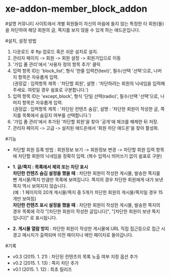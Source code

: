 # xe-addon-member_block_addon
#설명
커뮤니티 사이트에서 개별 회원들이 자신의 마음에 들지 않는 특정한 타 회원(들)을 차단하여 해당 회원의 글, 쪽지를 보지 않을 수 있게 하는 애드온입니다.

 

#설치, 설정 방법
1. 다운로드 후 ftp 업로드 혹은 쉬운 설치로 설치.
2. 관리자 페이지 -> 회원 -> 회원 설정 -> 회원가입으로 이동
3. '가입 폼 관리'에서 '사용자 정의 항목 추가' 클릭
4. 입력 항목 ID는 'block_list', 형식 '한줄 입력칸(text)', 필수/선택 '선택'으로, 나머지 항목은 자유롭게 입력.
<br>(권장값 : 입력항목 제목 : '차단할 회원', 설명 : '차단하려는 회원의 닉네임을 입력해주세요. 여럿일 경우 쉼표로 구분합니다.')
5. 입력 항목 ID는 'except_block', 형식 '단일 선택(radio)', 필수/선택 '선택'으로, 나머지 항목은 자유롭게 입력.
<br>(권장값 : 입력항목 제목 : '차단된 컨텐츠 숨김', 설명 : '차단한 회원이 작성한 글, 쪽지를 목록에서 숨길지 여부를 선택합니다.')
6. '가입 폼 관리'에서 추가된 '차단할 회원'을 찾아 '공개'에 체크를 해제한 뒤 저장.
7. 관리자 페이지 -> 고급 -> 설치된 애드온에서 '회원 차단 애드온'을 찾아 활성화.

#기능
- 차단할 회원 등록 방법 : 회원정보 보기 -> 회원정보 변경 -> 차단할 회원 입력 항목에 차단할 회원의 닉네임을 정확히 입력. (복수 입력시 띄어쓰기 없이 쉼표로 구분)

- **1. 글/쪽지 : 목록에서 제외 또는 차단 표시**
<br>**차단한 컨텐츠 숨김 설정을 했을 때** : 차단한 회원이 작성한 게시물, 발송한 쪽지를 뺀 게시물/쪽지 만큼만 목록에 보여집니다. 쪽지의 경우 차단한 회원에게 내가 보낸 쪽지 역시 보여지지 않습니다.
<br>(예 : 1 페이지의 20개 게시물/쪽지 중 5개가 차단한 회원의 게시물/쪽지일 경우 15개만 보여짐)
<br>**차단한 컨텐츠 표시 설정을 했을 때** : 차단한 회원이 작성한 게시물, 발송한 쪽지의 경우 목록에 각각 "[차단한 회원이 작성한 글입니다]", "[차단한 회원이 보낸 쪽지 입니다]" 로 표시됩니다.

- **2. 게시물 열람 방지**
: 차단한 회원이 작성한 게시물에 URL 직접 접근등으로 접근 시 경고 메시지가 출력되며 이전 페이지나 메인 페이지로 돌아갑니다.

#기록
- v0.3 (2015. 1. 21) : 차단된 컨텐츠의 목록 노출 여부 지정 옵션 추가
- v0.2 (2015. 1. 13) : 쪽지 차단 추가
- v0.1 (2015. 1. 12) : 최초 릴리즈
